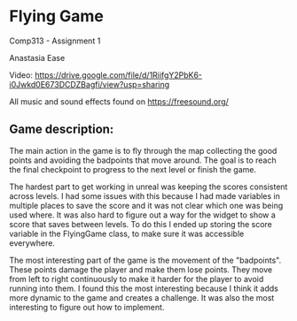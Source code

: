 # Flying Game
Comp313 - Assignment 1

Anastasia Ease

Video: https://drive.google.com/file/d/1RiifgY2PbK6-i0Jwkd0E673DCDZBagfi/view?usp=sharing

All music and sound effects found on https://freesound.org/

## Game description:
The main action in the game is to fly through the map collecting the good points and avoiding the badpoints that move around. 
The goal is to reach the final checkpoint to progress to the next level or finish the game.


The hardest part to get working in unreal was keeping the scores consistent across levels. 
I had some issues with this because I had made variables in multiple places to save the score and it was not clear which 
one was being used where. It was also hard to figure out a way for the widget to show a score that saves between levels. 
To do this I ended up storing the score variable in the FlyingGame class, to make sure it was accessible everywhere.

The most interesting part of the game is the movement of the "badpoints". These points damage the player and make them lose points. 
They move from left to right continuously to make it harder for the player to avoid running into them. I found this the most interesting
because I think it adds more dynamic to the game and creates a challenge. It was also the most interesting to figure out how to implement.
